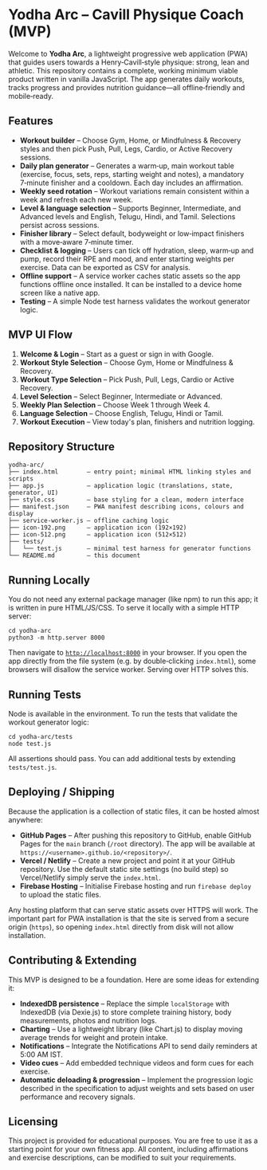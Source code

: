 # Yodha Arc – Cavill Physique Coach (MVP)

Welcome to **Yodha Arc**, a lightweight progressive web application (PWA) that
guides users towards a Henry‑Cavill‑style physique: strong, lean and
athletic. This repository contains a complete, working minimum viable
product written in vanilla JavaScript. The app generates daily workouts,
tracks progress and provides nutrition guidance—all offline‑friendly and
mobile‑ready.

## Features
* **Workout builder** – Choose Gym, Home, or Mindfulness & Recovery styles and then pick Push, Pull, Legs, Cardio, or Active Recovery sessions.
* **Daily plan generator** – Generates a warm‑up, main workout table (exercise, focus, sets, reps, starting weight and notes), a mandatory 7‑minute finisher and a cooldown. Each day includes an affirmation.
* **Weekly seed rotation** – Workout variations remain consistent within a week and refresh each new week.
* **Level & language selection** – Supports Beginner, Intermediate, and Advanced levels and English, Telugu, Hindi, and Tamil. Selections persist across sessions.
* **Finisher library** – Select default, bodyweight or low‑impact finishers with a move‑aware 7‑minute timer.
* **Checklist & logging** – Users can tick off hydration, sleep, warm‑up and pump, record their RPE and mood, and enter starting weights per exercise. Data can be exported as CSV for analysis.
* **Offline support** – A service worker caches static assets so the app functions offline once installed. It can be installed to a device home screen like a native app.
* **Testing** – A simple Node test harness validates the workout generator logic.

## MVP UI Flow

1. **Welcome & Login** – Start as a guest or sign in with Google.
2. **Workout Style Selection** – Choose Gym, Home or Mindfulness & Recovery.
3. **Workout Type Selection** – Pick Push, Pull, Legs, Cardio or Active Recovery.
4. **Level Selection** – Select Beginner, Intermediate or Advanced.
5. **Weekly Plan Selection** – Choose Week 1 through Week 4.
6. **Language Selection** – Choose English, Telugu, Hindi or Tamil.
7. **Workout Execution** – View today's plan, finishers and nutrition logging.

## Repository Structure

```
yodha-arc/
├── index.html        — entry point; minimal HTML linking styles and scripts
├── app.js            — application logic (translations, state, generator, UI)
├── style.css         — base styling for a clean, modern interface
├── manifest.json     — PWA manifest describing icons, colours and display
├── service-worker.js — offline caching logic
├── icon-192.png      — application icon (192×192)
├── icon-512.png      — application icon (512×512)
├── tests/
│   └── test.js       — minimal test harness for generator functions
└── README.md         — this document
```

## Running Locally

You do not need any external package manager (like npm) to run this app; it
is written in pure HTML/JS/CSS. To serve it locally with a simple HTTP
server:

```
cd yodha-arc
python3 -m http.server 8000
```

Then navigate to [`http://localhost:8000`](http://localhost:8000) in your
browser. If you open the app directly from the file system (e.g. by
double‑clicking `index.html`), some browsers will disallow the service
worker. Serving over HTTP solves this.

## Running Tests

Node is available in the environment. To run the tests that validate the
workout generator logic:

```
cd yodha-arc/tests
node test.js
```

All assertions should pass. You can add additional tests by extending
`tests/test.js`.

## Deploying / Shipping

Because the application is a collection of static files, it can be hosted
almost anywhere:

* **GitHub Pages** – After pushing this repository to GitHub, enable
  GitHub Pages for the `main` branch (`/root` directory). The app will be
  available at `https://<username>.github.io/<repository>/`.
* **Vercel / Netlify** – Create a new project and point it at your GitHub
  repository. Use the default static site settings (no build step) so
  Vercel/Netlify simply serve the `index.html`.
* **Firebase Hosting** – Initialise Firebase hosting and run
  `firebase deploy` to upload the static files.

Any hosting platform that can serve static assets over HTTPS will work. The
important part for PWA installation is that the site is served from a
secure origin (`https`), so opening `index.html` directly from disk will
not allow installation.

## Contributing & Extending

This MVP is designed to be a foundation. Here are some ideas for
extending it:

* **IndexedDB persistence** – Replace the simple `localStorage` with
  IndexedDB (via Dexie.js) to store complete training history, body
  measurements, photos and nutrition logs.
* **Charting** – Use a lightweight library (like Chart.js) to display
  moving average trends for weight and protein intake.
* **Notifications** – Integrate the Notifications API to send daily
  reminders at 5:00 AM IST.
* **Video cues** – Add embedded technique videos and form cues for each
  exercise.
* **Automatic deloading & progression** – Implement the progression
  logic described in the specification to adjust weights and sets based on
  user performance and recovery signals.

## Licensing

This project is provided for educational purposes. You are free to use
it as a starting point for your own fitness app. All content, including
affirmations and exercise descriptions, can be modified to suit your
requirements.
